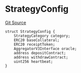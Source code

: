 # StrategyConfig
[Git Source](https://github.com/Level-Money/contracts/blob/8e1575e7e26fdc58ac15be6578d36ba7aa02390c/src/v2/common/libraries/StrategyLib.sol)


```solidity
struct StrategyConfig {
    StrategyCategory category;
    ERC20 baseCollateral;
    ERC20 receiptToken;
    AggregatorV3Interface oracle;
    address depositContract;
    address withdrawContract;
    uint256 heartbeat;
}
```

